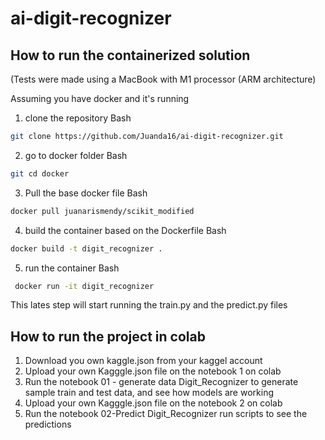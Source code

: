 # ai-digit-recognizer

## How to run the containerized solution
(Tests were made using a MacBook with M1 processor (ARM architecture)

Assuming you have docker and it's running
1. clone the repository
Bash
```bash
git clone https://github.com/Juanda16/ai-digit-recognizer.git
```

2. go to docker folder
Bash
```bash
git cd docker
```

3. Pull the base docker file 
Bash
```bash
docker pull juanarismendy/scikit_modified
```


4. build the container based on the Dockerfile
Bash
```bash
docker build -t digit_recognizer .
```

5. run the container
Bash
```bash
 docker run -it digit_recognizer   
```
This lates step will start running the train.py and the predict.py files 

## How to run  the project in colab

1. Download you own kaggle.json from your kaggel account
2. Upload your own Kagggle.json file on the notebook 1 on colab
3. Run the notebook 01 - generate data  Digit_Recognizer to generate sample train and test data, and see how models are working
4. Upload your own Kagggle.json file on the notebook 2 on colab
5. Run the notebook 02-Predict  Digit_Recognizer run scripts to see the predictions
